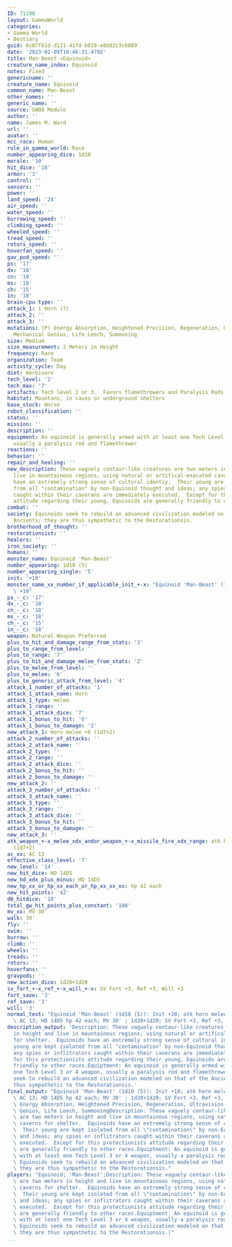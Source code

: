 ```yaml
---
ID: 71198
layout: GammaWorld
categories:
- Gamma World
- Bestiary
guid: 6c07f61d-d121-41fd-b010-e0dd2c3c6889
date: '2023-02-09T16:46:31.479Z'
title: Man-Beast «Equinoid»
creature_name_index: Equinoid
notes: Fixed
genericname: ''
creature_name: Equinoid
common_name: Man-Beast
other_names: ''
generic_name: ''
source: GW08 Module
author: ''
name: James M. Ward
url: ''
avatar: ''
mcc_race: Human
role_in_gamma_world: Race
number_appearing_dice: 1d10
morale: '10'
hit_dice: '18'
armor: '3'
control: ''
sensors: ''
power: ''
land_speed: '24'
air_speed: ''
water_speed: ''
burrowing_speed: ''
climbing_speed: ''
wheeled_speed: ''
tread_speed: ''
rotors_speed: ''
hoverfan_speed: ''
gav_pod_speed: ''
ps: '17'
dx: '18'
cn: '18'
ms: '18'
ch: '15'
in: '18'
brain-cpu type: ''
attack_1: 1 Horn (7)
attack_2: ''
attack_3: ''
mutations: (P) Energy Absorption, Heightened Precision, Regeneration, Ultravision(M)
  Mechanical Genius, Life Leech, Summoning
size: Medium
size_measurement: 2 Meters in Height
frequency: Rare
organization: Team
activity_cycle: Day
diet: Herbivore
tech_level: '2'
tech_max: '7'
artifacts: Tech level 2 or 3.  Favors flamethrowers and Paralysis Rods
habitat: Mountans, in caves or underground shelters
base_stock: Horse
robot_classification: ''
status: ''
mission: ''
description: ''
equipment: An equinoid is generally armed with at least one Tech Level 3 or 4 weapon,
  usually a paralysis rod and flamethrower
reactions: ''
behavior: ''
repair_and_healing: ''
new_description: These vaguely centaur-like creatures are two meters in height and
  live in mountainous regions, using natural or artifical-exacated caverns for shelter.  Equinoids
  have an extremely strong sense of cultural identiy.  Their young are kept isolated
  from all "contamination" by non-Equinoid thought and ideas; any spies or inflitrators
  caught within their caverans are immediately executed.  Except for this protectionists
  attitude regarding their young, Equinoids are generally friendly to other races.
combat: ''
society: Equinoids seek to rebuild an advanced civilization modeled on that of the
  Ancients; they are thus sympathetic to the Restorationsis.
brotherhood_of_thought: ''
restorationsist: ''
healers: ''
iron_society: ''
humans: ''
monster_name: Equinoid 'Man-Beast'
number_appearing: 1d10 (5)
number_appearing_single: '5'
init: '+10'
monster_name_xx_number_if_applicable_init_+-x: "Equinoid 'Man-Beast' (1d10 (5)): Init\
  \ +10"
ps_-_c: '17'
dx_-_c: '18'
cn_-_c: '18'
ms_-_c: '18'
ch_-_c: '15'
in_-_c: '18'
weapon: Natural Weapon Preferred
plus_to_hit_and_damage_range_from_stats: '3'
plus_to_range_from_level: ''
plus_to_range: '7'
plus_to_hit_and_damage_melee_from_stats: '2'
plus_to_melee_from_level: ''
plus_to_melee: '6'
plus_to_generic_attack_from_level: '4'
attack_1_number_of_attacks: '1'
attack_1_attack_name: Horn
attack_1_type: melee
attack_1_range: ''
attack_1_attack_dice: '7'
attack_1_bonus_to_hit: '6'
attack_1_bonus_to_damage: '2'
new_attack_1: Horn melee +6 (1d7+2)
attack_2_number_of_attacks: ''
attack_2_attack_name: ''
attack_2_type: ''
attack_2_range: ''
attack_2_attack_dice: ''
attack_2_bonus_to_hit: ''
attack_2_bonus_to_damage: ''
new_attack_2: ''
attack_3_number_of_attacks: ''
attack_3_attack_name: ''
attack_3_type: ''
attack_3_range: ''
attack_3_attack_dice: ''
attack_3_bonus_to_hit: ''
attack_3_bonus_to_damage: ''
new_attack_3: ''
atk_weapon_+-x_melee_xdx_andor_weapon_+-x_missile_fire_xdx_range: atk horn melee +6
  (1d7+2)
ac_xx: AC 13
effective_class_level: '7'
new_level: '14'
new_hit_dice: HD 14D5
new_hd_xdx_plus_minus: HD 14D5
new_hp_xx_or_hp_xx_each_or_hp_xx_xx_xx: hp 42 each
new_hit_points: '42'
d6_hitdice: '18'
total_gw_hit_points_plus_constant: '108'
mv_xx: MV 30'
walk: 30'
fly: ''
swim: ''
burrow: ''
climb: ''
wheels: ''
treads: ''
rotors: ''
hoverfans: ''
gravpods: ''
new_action_dice: 1d20+1d20
sv_fort_+-x_ref_+-x_will_+-x: SV Fort +3, Ref +3, Will +3
fort_save: '3'
ref_save: '3'
will: '3'
normal_text: "Equinoid 'Man-Beast' (1d10 (5)): Init +10; atk horn melee +6 (1d7+2);\
  \ AC 13; HD 14D5 hp 42 each; MV 30' ; 1d20+1d20; SV Fort +3, Ref +3, Will +3"
description_output: 'Description: These vaguely centaur-like creatures are two meters
  in height and live in mountainous regions, using natural or artifical-exacated caverns
  for shelter.  Equinoids have an extremely strong sense of cultural identiy.  Their
  young are kept isolated from all "contamination" by non-Equinoid thought and ideas;
  any spies or inflitrators caught within their caverans are immediately executed.  Except
  for this protectionists attitude regarding their young, Equinoids are generally
  friendly to other races.Equiptment: An equinoid is generally armed with at least
  one Tech Level 3 or 4 weapon, usually a paralysis rod and flamethrowerSociety: Equinoids
  seek to rebuild an advanced civilization modeled on that of the Ancients; they are
  thus sympathetic to the Restorationsis.'
final_output: "Equinoid 'Man-Beast' (1d10 (5)): Init +10; atk horn melee +6 (1d7+2);\
  \ AC 13; HD 14D5 hp 42 each; MV 30' ; 1d20+1d20; SV Fort +3, Ref +3, Will +3(P)\
  \ Energy Absorption, Heightened Precision, Regeneration, Ultravision(M) Mechanical\
  \ Genius, Life Leech, SummoningDescription: These vaguely centaur-like creatures\
  \ are two meters in height and live in mountainous regions, using natural or artifical-exacated\
  \ caverns for shelter.  Equinoids have an extremely strong sense of cultural identiy.\
  \  Their young are kept isolated from all \"contamination\" by non-Equinoid thought\
  \ and ideas; any spies or inflitrators caught within their caverans are immediately\
  \ executed.  Except for this protectionists attitude regarding their young, Equinoids\
  \ are generally friendly to other races.Equiptment: An equinoid is generally armed\
  \ with at least one Tech Level 3 or 4 weapon, usually a paralysis rod and flamethrowerSociety:\
  \ Equinoids seek to rebuild an advanced civilization modeled on that of the Ancients;\
  \ they are thus sympathetic to the Restorationsis."
players: "Equinoid; 'Man-Beast';Description: These vaguely centaur-like creatures\
  \ are two meters in height and live in mountainous regions, using natural or artifical-exacated\
  \ caverns for shelter.  Equinoids have an extremely strong sense of cultural identiy.\
  \  Their young are kept isolated from all \"contamination\" by non-Equinoid thought\
  \ and ideas; any spies or inflitrators caught within their caverans are immediately\
  \ executed.  Except for this protectionists attitude regarding their young, Equinoids\
  \ are generally friendly to other races.Equiptment: An equinoid is generally armed\
  \ with at least one Tech Level 3 or 4 weapon, usually a paralysis rod and flamethrowerSociety:\
  \ Equinoids seek to rebuild an advanced civilization modeled on that of the Ancients;\
  \ they are thus sympathetic to the Restorationsis.|"
...
```

